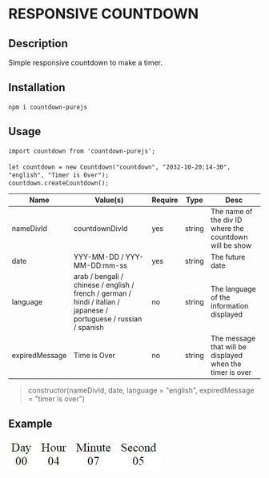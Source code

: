 
# RESPONSIVE COUNTDOWN

## Description

Simple responsive countdown to make a timer.

## Installation

    npm i countdown-purejs

## Usage

    import countdown from 'countdown-purejs';

    let countdown = new Countdown("countdown", "2032-10-20:14-30", "english", "Timer is Over");
    countdown.createCountdown();

| Name              | Value(s)                      | Require | Type   | Desc                                                                           |
|-------------------|-------------------------------|---------|--------|--------------------------------------------------------------------------------|
| nameDivId         | countdownDivId                                                                                                        | yes | string | The name of the div ID where the countdown will be show|
| date              | YYY-MM-DD / YYY-MM-DD:mm-ss                                                                                           | yes | string | The future date |
| language          | arab / bengali / chinese / english / french / german / hindi / italian / japanese / portuguese / russian / spanish    | no  | string | The language of the information displayed|
| expiredMessage    | Time is Over                                                                                                          | no  | string | The message that will be displayed when the timer is over |

> constructor(nameDivId, date, language = "english", expiredMessage = "timer is over")

## Example

![alt text](https://raw.githubusercontent.com/palepupet/countdown-purejs/master/example/countdown-example.JPG "Example of Countdown")